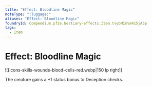 ```yaml
---
title: "Effect: Bloodline Magic"
noteType: ":luggage:"
aliases: "Effect: Bloodline Magic"
foundryId: Compendium.pf2e.bestiary-effects.Item.tvybMInVm415jA3p
tags:
  - Item
---
```


# Effect: Bloodline Magic
![[icons-skills-wounds-blood-cells-red.webp|150 lp right]]

The creature gains a +1 status bonus to Deception checks.
